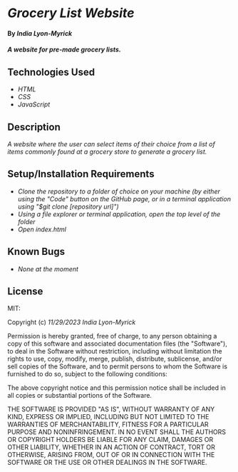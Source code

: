# _Grocery List Website_

#### By _**India Lyon-Myrick**_

#### _A website for pre-made grocery lists._

## Technologies Used

* _HTML_
* _CSS_
* _JavaScript_

## Description

_A website where the user can select items of their choice from a list of items commonly found at a grocery store to generate a grocery list._

## Setup/Installation Requirements

* _Clone the repository to a folder of choice on your machine (by either using the "Code" button on the GitHub page, or in a terminal application using "$git clone [repository url]")_
* _Using a file explorer or terminal application, open the top level of the folder_
* _Open index.html_

## Known Bugs

* _None at the moment_

## License

MIT:

Copyright (c) _11/29/2023_ _India Lyon-Myrick_

Permission is hereby granted, free of charge, to any person obtaining a copy of this software and associated documentation files (the "Software"), to deal in the Software without restriction, including without limitation the rights to use, copy, modify, merge, publish, distribute, sublicense, and/or sell copies of the Software, and to permit persons to whom the Software is furnished to do so, subject to the following conditions:

The above copyright notice and this permission notice shall be included in all copies or substantial portions of the Software.

THE SOFTWARE IS PROVIDED "AS IS", WITHOUT WARRANTY OF ANY KIND, EXPRESS OR IMPLIED, INCLUDING BUT NOT LIMITED TO THE WARRANTIES OF MERCHANTABILITY, FITNESS FOR A PARTICULAR PURPOSE AND NONINFRINGEMENT. IN NO EVENT SHALL THE AUTHORS OR COPYRIGHT HOLDERS BE LIABLE FOR ANY CLAIM, DAMAGES OR OTHER LIABILITY, WHETHER IN AN ACTION OF CONTRACT, TORT OR OTHERWISE, ARISING FROM, OUT OF OR IN CONNECTION WITH THE SOFTWARE OR THE USE OR OTHER DEALINGS IN THE SOFTWARE.